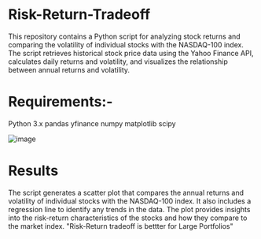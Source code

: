 # Risk-Return-Tradeoff
This repository contains a Python script for analyzing stock returns and comparing the volatility of individual stocks with the NASDAQ-100 index. The script retrieves historical stock price data using the Yahoo Finance API, calculates daily returns and volatility, and visualizes the relationship between annual returns and volatility.


# Requirements:-
Python 3.x
pandas
yfinance
numpy
matplotlib
scipy

![image](https://github.com/itsmekartikgupta/Risk-Return-Tradeoff/assets/80156877/c3c35c86-00bb-4a94-8345-4176aba7f6eb)



# Results
The script generates a scatter plot that compares the annual returns and volatility of individual stocks with the NASDAQ-100 index. It also includes a regression line to identify any trends in the data. The plot provides insights into the risk-return characteristics of the stocks and how they compare to the market index.
"Risk-Return tradeoff is bettter for Large Portfolios"
